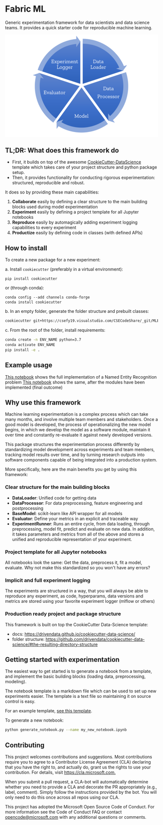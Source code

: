 # Fabric ML

Generic experimentation framework for data scientists and data science teams.
It provides a quick starter code for reproducible machine learning.

![Experiment flow](assets/experiment-flow.png)

## TL;DR: What does this framework do

- First, it builds on top of the awesome
[CookieCutter-DataScience](https://drivendata.github.io/cookiecutter-data-science/) template which takes care of your project structure and python package setup.
- Then, it provides functionality for conducting rigorous experimentation: structured, reproducible and robust.

It does so by providing these main capabilities:

1. **Collaborate** easily by defining a clear structure to the main building blocks used during model experimentation
2. **Experiment** easily by defining a project template for all Jupyter notebooks
3. **Reproduce** easily by automagically adding experiment logging capabilities to every experiment
4. **Productize** easily by defining code in classes (with defined APIs)

## How to install
To create a new package for a new experiment:

a. Install `cookiecutter` (preferably in a virtual environment):
```
pip install cookiecutter
```

or (through conda):

```
conda config --add channels conda-forge
conda install cookiecutter
```

b. In an empty folder, generate the folder structure and prebuilt classes:

```sh
cookiecutter git+https://csefy19.visualstudio.com/CSECodeShare/_git/MLExperimentationFramework
```

c. From the root of the folder, install requirements:

```sh
conda create -n ENV_NAME python=3.7
conda activate ENV_NAME
pip install -e .
```

## Example usage
[This notebook](samples/ner_sample/notebooks/flair_ner.ipynb) shows the full implementation of a Named Entity Recognition problem
[This notebook](samples/ner_sample/notebooks/flair_ner_clean.ipynb) shows the same, after the modules have been implemented (final outcome)

## Why use this framework

Machine learning experimentation is a complex process which can take many months, 
and involve multiple team members and stakeholders. 
Once a good model is developed, the process of operationalizing the new model begins, in which we 
develop the model as a software module, maintain it over time 
and constantly re-evaluate it against newly developed versions.

This package structures the experimentation process differently 
by standardizing model development across experiments and team members, 
tracking model results over time, and by turning research outputs into software components 
capable of being integrated into a production system. 

More specifically, here are the main benefits you get by using this framework:

### Clear structure for the main building blocks

- **DataLoader**: Unified code for getting data
- **DataProcessor**: For data preprocessing, feature engineering and postprocessing
- **BaseModel**: scikit-learn like API wrapper for all models
- **Evaluator**: Define your metrics in an explicit and traceable way
- **ExperimentRunner**: Runs an entire cycle, from data loading,
through preprocessing, model fit, predict and evaluate on new data.
In addition, it takes parameters and metrics from all of the above
and stores a unified and reproducible representation of your experiment.

### Project template for all Jupyter notebooks

All notebooks look the same: Get the data, preprocess it, fit a model, evaluate.
Why not make this standardized so you won't have any errors?

### Implicit and full experiment logging

The experiments are structured in a way, that you will always be able to reproduce any experiment,
as code, hyperparams, data versions and metrics are stored using your favorite experiment logger (mlflow or others)

### Production ready project and package structure
This framework is built on top the CookieCutter Data-Science template: 
- docs: <https://drivendata.github.io/cookiecutter-data-science/>
- folder structure: <https://github.com/drivendata/cookiecutter-data-science/#the-resulting-directory-structure>


## Getting started with experimentation

The easiest way to get started is to generate a notebook from a template,
and implement the basic building blocks (loading data, preprocessing, modeling).

The notebook template is a markdown file which can be used to set up new experiments easier. 
The template is a text file so maintaining it on source control is easy.

For an example template, [see this template](<{{ cookiecutter.repo_name }}/notebook_templates/example_template.md>).

To generate a new notebook:

```sh
python generate_notebook.py --name my_new_notebook.ipynb
```


## Contributing

This project welcomes contributions and suggestions. Most contributions require you to agree to a Contributor License Agreement (CLA) declaring that you have the right to, and actually do, grant us the rights to use your contribution. For details, visit <https://cla.microsoft.com.>

When you submit a pull request, a CLA-bot will automatically determine whether you need to provide a CLA and decorate the PR appropriately (e.g., label, comment). Simply follow the instructions provided by the bot. You will only need to do this once across all repos using our CLA.

This project has adopted the Microsoft Open Source Code of Conduct. For more information see the Code of Conduct FAQ or contact opencode@microsoft.com with any additional questions or comments.
